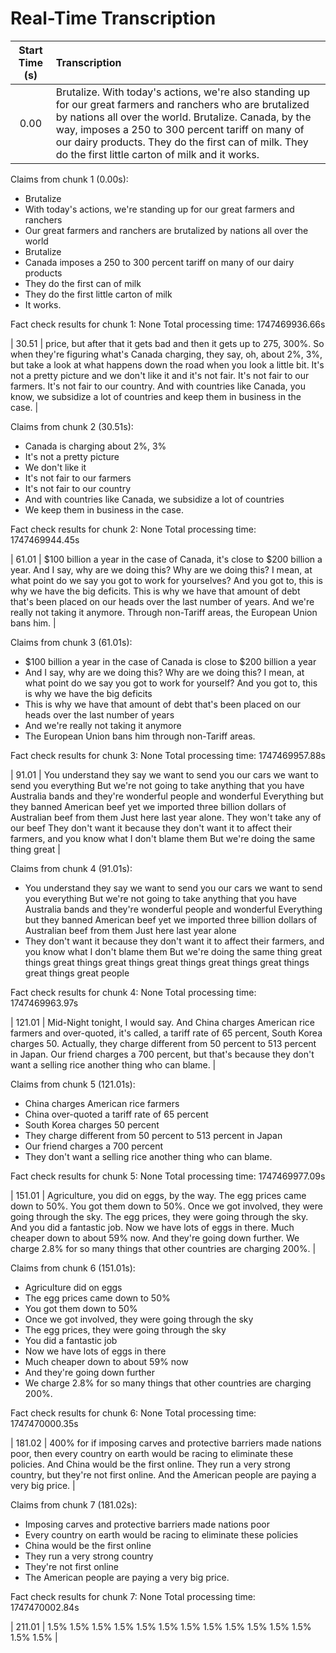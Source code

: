 # Real-Time Transcription

| Start Time (s) | Transcription |
|:--------------:|:--------------|
| 0.00 | Brutalize. With today's actions, we're also standing up for our great farmers and ranchers who are brutalized by nations all over the world. Brutalize. Canada, by the way, imposes a 250 to 300 percent tariff on many of our dairy products. They do the first can of milk. They do the first little carton of milk and it works. |

Claims from chunk 1 (0.00s):
- Brutalize
- With today's actions, we're standing up for our great farmers and ranchers
- Our great farmers and ranchers are brutalized by nations all over the world
- Brutalize
- Canada imposes a 250 to 300 percent tariff on many of our dairy products
- They do the first can of milk
- They do the first little carton of milk
- It works.

Fact check results for chunk 1:
None
Total processing time: 1747469936.66s

| 30.51 | price, but after that it gets bad and then it gets up to 275, 300%. So when they're figuring what's Canada charging, they say, oh, about 2%, 3%, but take a look at what happens down the road when you look a little bit. It's not a pretty picture and we don't like it and it's not fair. It's not fair to our farmers. It's not fair to our country. And with countries like Canada, you know, we subsidize a lot of countries and keep them in business in the case. |

Claims from chunk 2 (30.51s):
- Canada is charging about 2%, 3%
- It's not a pretty picture
- We don't like it
- It's not fair to our farmers
- It's not fair to our country
- And with countries like Canada, we subsidize a lot of countries
- We keep them in business in the case.

Fact check results for chunk 2:
None
Total processing time: 1747469944.45s

| 61.01 | $100 billion a year in the case of Canada, it's close to $200 billion a year. And I say, why are we doing this? Why are we doing this? I mean, at what point do we say you got to work for yourselves? And you got to, this is why we have the big deficits. This is why we have that amount of debt that's been placed on our heads over the last number of years. And we're really not taking it anymore. Through non-Tariff areas, the European Union bans him. |

Claims from chunk 3 (61.01s):
- $100 billion a year in the case of Canada is close to $200 billion a year
- And I say, why are we doing this? Why are we doing this? I mean, at what point do we say you got to work for yourself? And you got to, this is why we have the big deficits
- This is why we have that amount of debt that's been placed on our heads over the last number of years
- And we're really not taking it anymore
- The European Union bans him through non-Tariff areas.

Fact check results for chunk 3:
None
Total processing time: 1747469957.88s

| 91.01 | You understand they say we want to send you our cars we want to send you everything But we're not going to take anything that you have Australia bands and they're wonderful people and wonderful Everything but they banned American beef yet we imported three billion dollars of Australian beef from them Just here last year alone. They won't take any of our beef They don't want it because they don't want it to affect their farmers, and you know what I don't blame them But we're doing the same thing great |

Claims from chunk 4 (91.01s):
- You understand they say we want to send you our cars we want to send you everything But we're not going to take anything that you have Australia bands and they're wonderful people and wonderful Everything but they banned American beef yet we imported three billion dollars of Australian beef from them Just here last year alone
- They don't want it because they don't want it to affect their farmers, and you know what I don't blame them But we're doing the same thing great things great things great things great things great things great things great things great people

Fact check results for chunk 4:
None
Total processing time: 1747469963.97s

| 121.01 | Mid-Night tonight, I would say. And China charges American rice farmers and over-quoted, it's called, a tariff rate of 65 percent, South Korea charges 50. Actually, they charge different from 50 percent to 513 percent in Japan. Our friend charges a 700 percent, but that's because they don't want a selling rice another thing who can blame. |

Claims from chunk 5 (121.01s):
- China charges American rice farmers
- China over-quoted a tariff rate of 65 percent
- South Korea charges 50 percent
- They charge different from 50 percent to 513 percent in Japan
- Our friend charges a 700 percent
- They don't want a selling rice another thing who can blame.

Fact check results for chunk 5:
None
Total processing time: 1747469977.09s

| 151.01 | Agriculture, you did on eggs, by the way. The egg prices came down to 50%. You got them down to 50%. Once we got involved, they were going through the sky. The egg prices, they were going through the sky. And you did a fantastic job. Now we have lots of eggs in there. Much cheaper down to about 59% now. And they're going down further. We charge 2.8% for so many things that other countries are charging 200%. |

Claims from chunk 6 (151.01s):
- Agriculture did on eggs
- The egg prices came down to 50%
- You got them down to 50%
- Once we got involved, they were going through the sky
- The egg prices, they were going through the sky
- You did a fantastic job
- Now we have lots of eggs in there
- Much cheaper down to about 59% now
- And they're going down further
- We charge 2.8% for so many things that other countries are charging 200%.

Fact check results for chunk 6:
None
Total processing time: 1747470000.35s

| 181.02 | 400% for if imposing carves and protective barriers made nations poor, then every country on earth would be racing to eliminate these policies. And China would be the first online. They run a very strong country, but they're not first online. And the American people are paying a very big price. |

Claims from chunk 7 (181.02s):
- Imposing carves and protective barriers made nations poor
- Every country on earth would be racing to eliminate these policies
- China would be the first online
- They run a very strong country
- They're not first online
- The American people are paying a very big price.

Fact check results for chunk 7:
None
Total processing time: 1747470002.84s

| 211.01 | 1.5% 1.5% 1.5% 1.5% 1.5% 1.5% 1.5% 1.5% 1.5% 1.5% 1.5% 1.5% 1.5% 1.5% |
